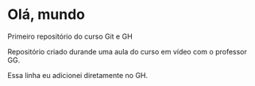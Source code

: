# Olá, mundo
 Primeiro repositório do curso Git e GH

Repositório criado durande uma aula do curso em vídeo com o professor GG.

Essa linha eu adicionei diretamente no GH.
